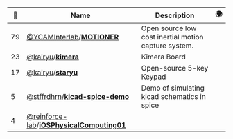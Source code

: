 |:star2: | Name | Description | 🌍|
|---|---|---|---|
|79|[@YCAMInterlab](https://github.com/YCAMInterlab)/[**MOTIONER**](https://github.com/YCAMInterlab/MOTIONER)|Open source low cost inertial motion capture system.||
|23|[@kairyu](https://github.com/kairyu)/[**kimera**](https://github.com/kairyu/kimera)|Kimera Board||
|17|[@kairyu](https://github.com/kairyu)/[**staryu**](https://github.com/kairyu/staryu)|Open-source 5-key Keypad||
|5|[@stffrdhrn](https://github.com/stffrdhrn)/[**kicad-spice-demo**](https://github.com/stffrdhrn/kicad-spice-demo)|Demo of simulating kicad schematics in spice||
|4|[@reinforce-lab](https://github.com/reinforce-lab)/[**iOSPhysicalComputing01**](https://github.com/reinforce-lab/iOSPhysicalComputing01)|||


